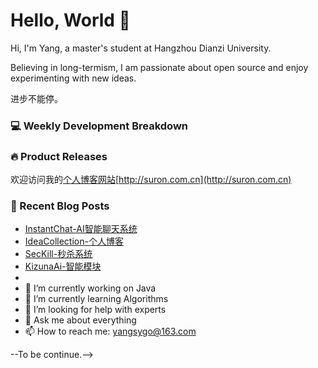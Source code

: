 # Hello, World 👋

Hi, I'm Yang, a master's student at Hangzhou Dianzi University.

Believing in long-termism, I am passionate about open source and enjoy experimenting with new ideas.

进步不能停。

### 💻 Weekly Development Breakdown
<!-- This section can be automated or updated manually, showing what languages or tools you're working with -->

### 🔥 Product Releases
欢迎访问我的[个人博客网站](http://suron.com.cn)[http://suron.com.cn](http://suron.com.cn)

### 📝 Recent Blog Posts
- [InstantChat-AI智能聊天系统](https://github.com/underworld02/InstantChat)
- [IdeaCollection-个人博客](http://suron.com.cn)
- [SecKill-秒杀系统](https://github.com/underworld02/SecKill)
- [KizunaAi-智能模块](https://github.com/underworld02/KizunaAi)
- 
- 🔭 I’m currently working on Java
- 🌱 I’m currently learning Algorithms
- 🤔 I’m looking for help with experts
- 💬 Ask me about everything
- 📫 How to reach me: yangsygo@163.com

--To be continue.-->

